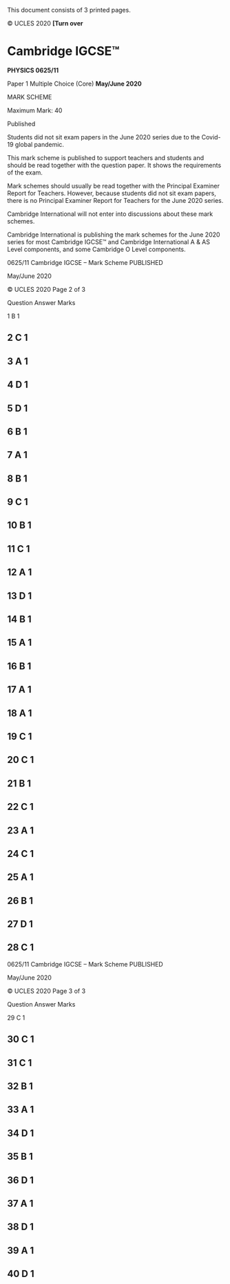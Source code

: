  This document consists of 3 printed pages. 

© UCLES 2020 **[Turn over** 

# Cambridge IGCSE™ 

**PHYSICS 0625/11** 

Paper 1 Multiple Choice (Core) **May/June 2020** 

MARK SCHEME 

Maximum Mark: 40 

 Published 

Students did not sit exam papers in the June 2020 series due to the Covid-19 global pandemic. 

This mark scheme is published to support teachers and students and should be read together with the question paper. It shows the requirements of the exam. 

Mark schemes should usually be read together with the Principal Examiner Report for Teachers. However, because students did not sit exam papers, there is no Principal Examiner Report for Teachers for the June 2020 series. 

Cambridge International will not enter into discussions about these mark schemes. 

Cambridge International is publishing the mark schemes for the June 2020 series for most Cambridge IGCSE™ and Cambridge International A & AS Level components, and some Cambridge O Level components. 


0625/11 Cambridge IGCSE – Mark Scheme PUBLISHED 

 May/June 2020 

© UCLES 2020 Page 2 of 3 

 Question Answer Marks 

 1 B 1 

## 2 C 1 

## 3 A 1 

## 4 D 1 

## 5 D 1 

## 6 B 1 

## 7 A 1 

## 8 B 1 

## 9 C 1 

## 10 B 1 

## 11 C 1 

## 12 A 1 

## 13 D 1 

## 14 B 1 

## 15 A 1 

## 16 B 1 

## 17 A 1 

## 18 A 1 

## 19 C 1 

## 20 C 1 

## 21 B 1 

## 22 C 1 

## 23 A 1 

## 24 C 1 

## 25 A 1 

## 26 B 1 

## 27 D 1 

## 28 C 1 


0625/11 Cambridge IGCSE – Mark Scheme PUBLISHED 

 May/June 2020 

© UCLES 2020 Page 3 of 3 

 Question Answer Marks 

 29 C 1 

## 30 C 1 

## 31 C 1 

## 32 B 1 

## 33 A 1 

## 34 D 1 

## 35 B 1 

## 36 D 1 

## 37 A 1 

## 38 D 1 

## 39 A 1 

## 40 D 1 


